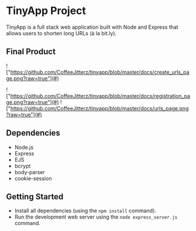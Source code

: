 # TinyApp Project

TinyApp is a full stack web application built with Node and Express that allows users to shorten long URLs (à la bit.ly).

## Final Product

!["https://github.com/CoffeeJitterz/tinyapp/blob/master/docs/create_urls_page.png?raw=true"](#)

!["https://github.com/CoffeeJitterz/tinyapp/blob/master/docs/registration_page.png?raw=true"](#)
!["https://github.com/CoffeeJitterz/tinyapp/blob/master/docs/urls_page.png?raw=true"](#)

## Dependencies

- Node.js
- Express
- EJS
- bcrypt
- body-parser
- cookie-session

## Getting Started

- Install all dependencies (using the `npm install` command).
- Run the development web server using the `node express_server.js` command.